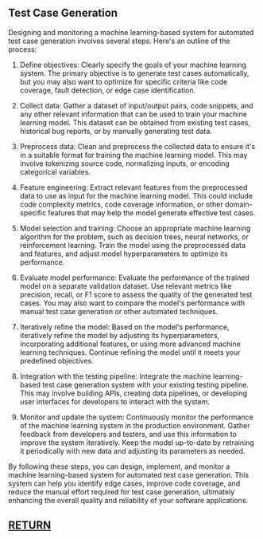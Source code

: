 ## Test Case Generation

Designing and monitoring a machine learning-based system for automated test case generation involves several steps. Here's an outline of the process:

1. Define objectives: Clearly specify the goals of your machine learning system. The primary objective is to generate test cases automatically, but you may also want to optimize for specific criteria like code coverage, fault detection, or edge case identification.

2. Collect data: Gather a dataset of input/output pairs, code snippets, and any other relevant information that can be used to train your machine learning model. This dataset can be obtained from existing test cases, historical bug reports, or by manually generating test data.

3. Preprocess data: Clean and preprocess the collected data to ensure it's in a suitable format for training the machine learning model. This may involve tokenizing source code, normalizing inputs, or encoding categorical variables.

4. Feature engineering: Extract relevant features from the preprocessed data to use as input for the machine learning model. This could include code complexity metrics, code coverage information, or other domain-specific features that may help the model generate effective test cases.

5. Model selection and training: Choose an appropriate machine learning algorithm for the problem, such as decision trees, neural networks, or reinforcement learning. Train the model using the preprocessed data and features, and adjust model hyperparameters to optimize its performance.

6. Evaluate model performance: Evaluate the performance of the trained model on a separate validation dataset. Use relevant metrics like precision, recall, or F1 score to assess the quality of the generated test cases. You may also want to compare the model's performance with manual test case generation or other automated techniques.

7. Iteratively refine the model: Based on the model's performance, iteratively refine the model by adjusting its hyperparameters, incorporating additional features, or using more advanced machine learning techniques. Continue refining the model until it meets your predefined objectives.

8. Integration with the testing pipeline: Integrate the machine learning-based test case generation system with your existing testing pipeline. This may involve building APIs, creating data pipelines, or developing user interfaces for developers to interact with the system.

9. Monitor and update the system: Continuously monitor the performance of the machine learning system in the production environment. Gather feedback from developers and testers, and use this information to improve the system iteratively. Keep the model up-to-date by retraining it periodically with new data and adjusting its parameters as needed.

By following these steps, you can design, implement, and monitor a machine learning-based system for automated test case generation. This system can help you identify edge cases, improve code coverage, and reduce the manual effort required for test case generation, ultimately enhancing the overall quality and reliability of your software applications.

## [RETURN](https://github.com/yantao0527/upwork-cases/blob/main/debugger/ML.md)